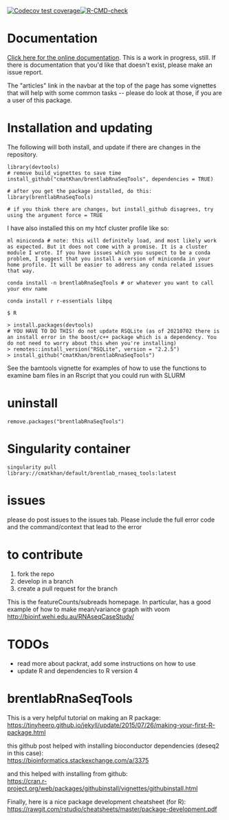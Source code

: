 [![Codecov test coverage](https://codecov.io/gh/cmatKhan/brentlabRnaSeqTools/branch/master/graph/badge.svg)](https://codecov.io/gh/cmatKhan/brentlabRnaSeqTools?branch=master)[![R-CMD-check](https://github.com/cmatKhan/brentlabRnaSeqTools/workflows/R-CMD-check/badge.svg)](https://github.com/cmatKhan/brentlabRnaSeqTools/actions)

# Documentation

[Click here for the online documentation](https://cmatkhan.github.io/brentlabRnaSeqTools/). This is a work in progress, still. If there is documentation that you'd like that doesn't exist, please make an issue report.

The "articles" link in the navbar at the top of the page has some vignettes that will help with some common tasks -- please do look at those, if you are a user of this package.

# Installation and updating 
The following will both install, and update if there are changes in the repository.
```
library(devtools)
# remove build_vignettes to save time
install_github("cmatKhan/brentlabRnaSeqTools", dependencies = TRUE)

# after you get the package installed, do this:
library(brentlabRnaSeqTools)

# if you think there are changes, but install_github disagrees, try using the argument force = TRUE
```
I have also installed this on my htcf cluster profile like so:
```
ml miniconda # note: this will definitely load, and most likely work as expected. But it does not come with a promise. It is a cluster module I wrote. If you have issues which you suspect to be a conda problem, I suggest that you install a version of miniconda in your home profile. It will be easier to address any conda related issues that way.

conda install -n brentlabRnaSeqTools # or whatever you want to call your env name

conda install r r-essentials libpq

$ R

> install.packages(devtools)
# YOU HAVE TO DO THIS! do not update RSQLite (as of 20210702 there is an install error in the boost/c++ package which is a dependency. You do not need to worry about this when you're installing)
> remotes::install_version("RSQLite", version = "2.2.5")
> install_github("cmatKhan/brentlabRnaSeqTools")
```
See the bamtools vignette for examples of how to use the functions to examine bam files in an Rscript that you could run with SLURM

# uninstall
```
remove.packages("brentlabRnaSeqTools")
```

# Singularity container
```
singularity pull library://cmatkhan/default/brentlab_rnaseq_tools:latest
```

# issues  
please do post issues to the issues tab. Please include the full error code and the command/context that lead to the error

# to contribute  
1. fork the repo
2. develop in a branch
3. create a pull request for the branch


This is the featureCounts/subreads homepage. In particular, has a good example of how to make mean/variance graph with voom
http://bioinf.wehi.edu.au/RNAseqCaseStudy/

# TODOs
 - read more about packrat, add some instructions on how to use
 - update R and dependencies to R version 4

# brentlabRnaSeqTools

This is a very helpful tutorial on making an R package:  
https://tinyheero.github.io/jekyll/update/2015/07/26/making-your-first-R-package.html  

this github post helped with installing bioconductor dependencies (deseq2 in this case):  
https://bioinformatics.stackexchange.com/a/3375  

and this helped with installing from github:  
https://cran.r-project.org/web/packages/githubinstall/vignettes/githubinstall.html

Finally, here is a nice package development cheatsheet (for R):  
https://rawgit.com/rstudio/cheatsheets/master/package-development.pdf
